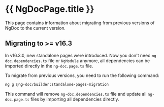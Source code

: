 # {{ NgDocPage.title }}

This page contains information about migrating from previous versions of NgDoc to the current
version.

## Migrating to >= v16.3

In v16.3.0, new standalone pages were introduced. Now you don't need `ng-doc.dependencies.ts` file
or `NgModule` anymore, all dependencies can be imported directly in the `ng-doc.page.ts` file.

To migrate from previous versions, you need to run the following command:

```bash
ng g @ng-doc/builder:standalone-pages-migration
```

This command will remove `ng-doc.dependencies.ts` file and update all `ng-doc.page.ts` files
by importing all dependencies directly.

